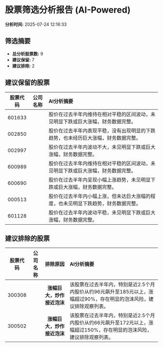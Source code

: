# 股票筛选分析报告 (AI-Powered)

**分析时间:** 2025-07-24 12:16:33

## 筛选摘要

- **总分析股票数:** 9
- **建议保留:** 7
- **建议排除:** 2

## 建议保留的股票

| 股票代码 | 公司名称 | AI分析摘要 |
|:---:|:---:|:---|
| 601633 |  | 股价在过去半年内维持在相对平稳的区间波动，未见明显下跌或巨大涨幅，财务数据完整。 |
| 002850 |  | 股价在过去半年内表现平稳，没有出现明显的下跌趋势，也未经历巨大涨幅，财务数据完整。 |
| 002997 |  | 股价在过去半年内波动不大，未见明显下跌或巨大涨幅，财务数据完整。 |
| 600989 |  | 股价在过去半年内维持在相对平稳的区间波动，未见明显下跌或巨大涨幅，财务数据完整。 |
| 600690 |  | 股价在过去半年内呈现小幅上涨趋势，未见明显下跌或巨大涨幅，财务数据完整。 |
| 000513 |  | 股价在过去半年内小幅上涨，但未达巨大涨幅的程度，也未见明显下跌趋势，财务数据完整。 |
| 601128 |  | 股价在过去半年内波动平稳，未见明显下跌或巨大涨幅，财务数据完整。 |

## 建议排除的股票

| 股票代码 | 公司名称 | 排除原因 | AI分析摘要 |
|:---:|:---:|:---:|:---|
| 300308 |  | **涨幅巨大，炒作接近泡沫** | 该股票在过去半年内，特别是近2.5个月内股价从约96元飙升至185元以上，涨幅超过90%，存在明显的泡沫风险，建议排除观察列表。 |
| 300502 |  | **涨幅巨大，炒作接近泡沫** | 该股票在过去半年内，特别是近2.5个月内股价从约66元飙升至172元以上，涨幅超过150%，存在明显的泡沫风险，建议排除观察列表。 |
